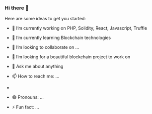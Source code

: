 ### Hi there 👋


Here are some ideas to get you started:

- 🔭 I’m currently working on PHP, Solidity, React, Javascript, Truffle
- 🌱 I’m currently learning Blockchain technologies
- 👯 I’m looking to collaborate on ...
- 🤔 I’m looking for a beautiful blockchain project to work on
- 💬 Ask me about anything
- 📫 How to reach me: ...
-
- 😄 Pronouns: ...

-  ⚡ Fun fact: ...

